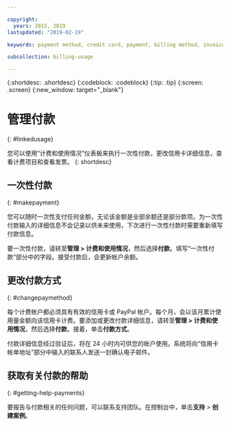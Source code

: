 ```yaml
---

copyright:
  years: 2015, 2019
lastupdated: "2019-02-19"

keywords: payment method, credit card, payment, billing method, invoice, pay

subcollection: billing-usage

---
```


{:shortdesc: .shortdesc}
{:codeblock: .codeblock}
{:tip: .tip}
{:screen: .screen}
{:new_window: target="_blank"}


# 管理付款
{: #linkedusage}

您可以使用“计费和使用情况”仪表板来执行一次性付款，更改信用卡详细信息，查看计费项目和查看发票。
{: shortdesc}


## 一次性付款
{: #makepayment}

您可以随时一次性支付任何金额，无论该金额是全部余额还是部分款项。为一次性付款输入的详细信息不会记录以供未来使用，下次进行一次性付款时需要重新填写付款信息。  

要一次性付款，请转至**管理 > 计费和使用情况**，然后选择**付款**。填写“一次性付款”部分中的字段。接受付款后，会更新帐户余额。


## 更改付款方式
{: #changepaymethod}

每个计费帐户都必须具有有效的信用卡或 PayPal 帐户。每个月，会以该月累计使用量金额向该信用卡计费。要添加或更改付款详细信息，请转至**管理 > 计费和使用情况**，然后选择**付款**。接着，单击**付款方式**。

付款详细信息经过验证后，将在 24 小时内可供您的帐户使用。系统将向“信用卡帐单地址”部分中输入的联系人发送一封确认电子邮件。


## 获取有关付款的帮助
{: #getting-help-payments}

要报告与付款相关的任何问题，可以联系支持团队。在控制台中，单击**支持** > **创建案例**。
